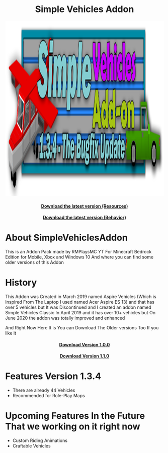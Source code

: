 <h1 align="center">Simple Vehicles Addon</h1>
<p align="center">
  <img width="2448" height="559" src="https://github.com/RMPlaysMCYT/SimpleVehiclesAddon/raw/main/images/Title_v2.png">
  </a>
</p>

<div>
  <a href="https://link-to.net/117519/SimpleVehiclesv134Res">
    <h4 align="center">Download the latest version (Resources)</h4>
  <a href="https://link-to.net/117519/SimpleVehiclesv134Beh">
    <h4 align="center">Download the latest version (Behavior)</h4>
  </a>
</div>


# About SimpleVehiclesAddon
This is an Addon Pack made by RMPlaysMC YT For Minecraft Bedrock Edition for Mobile, Xbox and Windows 10
And where you can find some older versions of this Addon


# History
This Addon was Created in March 2019 named Aspire Vehicles (Which is Inspired From The Laptop I used named Acer Aspire ES 13) and that has over 5 vehicles but It was Discontinued and I created an addon named Simple Vehicles Classic In April 2019 and it has over 10+ vehicles but On June 2020 the addon was totally improved and enhanced

And Right Now Here It is You can Download The Older versions Too If you like it

<div>
  <a href="https://up-to-down.net/117519/SimpleVehicles">
    <h4 align="center">Download Version 1.0.0 </h4>
  </a>
  <a href="https://up-to-down.net/117519/SimVeh110">
    <h4 align="center">Download Version 1.1.0</h4>
  </a>
</div>

# Features Version 1.3.4
- There are already 44 Vehicles 
- Recommended for Role-Play Maps

# Upcoming Features In the Future That we working on it right now
- Custom Riding Animations
- Craftable Vehicles
